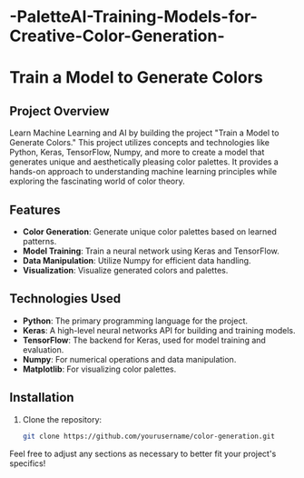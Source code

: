 # -PaletteAI-Training-Models-for-Creative-Color-Generation-
# Train a Model to Generate Colors

## Project Overview

Learn Machine Learning and AI by building the project "Train a Model to Generate Colors." This project utilizes concepts and technologies like Python, Keras, TensorFlow, Numpy, and more to create a model that generates unique and aesthetically pleasing color palettes. It provides a hands-on approach to understanding machine learning principles while exploring the fascinating world of color theory.

## Features

- **Color Generation**: Generate unique color palettes based on learned patterns.
- **Model Training**: Train a neural network using Keras and TensorFlow.
- **Data Manipulation**: Utilize Numpy for efficient data handling.
- **Visualization**: Visualize generated colors and palettes.

## Technologies Used

- **Python**: The primary programming language for the project.
- **Keras**: A high-level neural networks API for building and training models.
- **TensorFlow**: The backend for Keras, used for model training and evaluation.
- **Numpy**: For numerical operations and data manipulation.
- **Matplotlib**: For visualizing color palettes.

## Installation

1. Clone the repository:
   ```bash
   git clone https://github.com/yourusername/color-generation.git

Feel free to adjust any sections as necessary to better fit your project's specifics!
